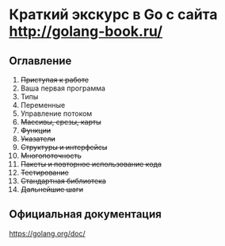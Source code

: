 # Краткий экскурс в Go с сайта http://golang-book.ru/


## Оглавление
1. <s>Приступая к работе</s>
2. Ваша первая программа
3. Типы
4. Переменные
5. Управление потоком
6. <s>Массивы, срезы, карты
7. Функции
8. Указатели
9. Структуры и интерфейсы
10. Многопоточность
11. Пакеты и повторное использование кода
12. Тестирование
13. Стандартная библиотека
14. Дальнейшие шаги</s>

## Официальная документация
https://golang.org/doc/
